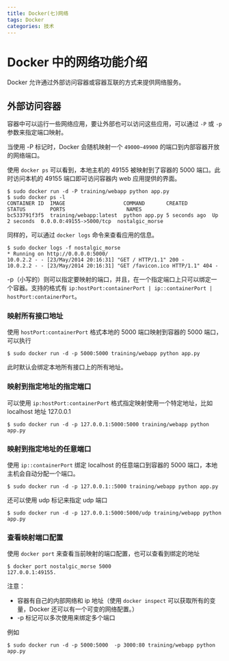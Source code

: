 ```yaml
---
title: Docker(七)网络
tags: Docker
categories: 技术
---
```


# Docker 中的网络功能介绍

Docker 允许通过外部访问容器或容器互联的方式来提供网络服务。

## 外部访问容器

容器中可以运行一些网络应用，要让外部也可以访问这些应用，可以通过 `-P` 或 `-p` 参数来指定端口映射。

当使用 -P 标记时，Docker 会随机映射一个 `49000~49900` 的端口到内部容器开放的网络端口。

使用 `docker ps` 可以看到，本地主机的 49155 被映射到了容器的 5000 端口。此时访问本机的 49155 端口即可访问容器内 web 应用提供的界面。
```
$ sudo docker run -d -P training/webapp python app.py
$ sudo docker ps -l
CONTAINER ID  IMAGE                   COMMAND       CREATED        STATUS        PORTS                    NAMES
bc533791f3f5  training/webapp:latest  python app.py 5 seconds ago  Up 2 seconds  0.0.0.0:49155->5000/tcp  nostalgic_morse
```
同样的，可以通过 `docker logs` 命令来查看应用的信息。
```
$ sudo docker logs -f nostalgic_morse
* Running on http://0.0.0.0:5000/
10.0.2.2 - - [23/May/2014 20:16:31] "GET / HTTP/1.1" 200 -
10.0.2.2 - - [23/May/2014 20:16:31] "GET /favicon.ico HTTP/1.1" 404 -
```

-p（小写的）则可以指定要映射的端口，并且，在一个指定端口上只可以绑定一个容器。支持的格式有 `ip:hostPort:containerPort | ip::containerPort | hostPort:containerPort`。

### 映射所有接口地址

使用 `hostPort:containerPort` 格式本地的 5000 端口映射到容器的 5000 端口，可以执行
```
$ sudo docker run -d -p 5000:5000 training/webapp python app.py
```
此时默认会绑定本地所有接口上的所有地址。

### 映射到指定地址的指定端口

可以使用 `ip:hostPort:containerPort` 格式指定映射使用一个特定地址，比如 localhost 地址 127.0.0.1
```
$ sudo docker run -d -p 127.0.0.1:5000:5000 training/webapp python app.py
```

### 映射到指定地址的任意端口

使用 `ip::containerPort` 绑定 localhost 的任意端口到容器的 5000 端口，本地主机会自动分配一个端口。
```
$ sudo docker run -d -p 127.0.0.1::5000 training/webapp python app.py
```
还可以使用 udp 标记来指定 udp 端口
```
$ sudo docker run -d -p 127.0.0.1:5000:5000/udp training/webapp python app.py
```

### 查看映射端口配置

使用 `docker port` 来查看当前映射的端口配置，也可以查看到绑定的地址
```
$ docker port nostalgic_morse 5000
127.0.0.1:49155.
```
注意：
* 容器有自己的内部网络和 ip 地址（使用 `docker inspect` 可以获取所有的变量，Docker 还可以有一个可变的网络配置。）
* -p 标记可以多次使用来绑定多个端口

例如
```
$ sudo docker run -d -p 5000:5000  -p 3000:80 training/webapp python app.py
```